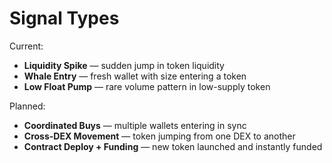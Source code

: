 # Signal Types

Current:
- **Liquidity Spike** — sudden jump in token liquidity
- **Whale Entry** — fresh wallet with size entering a token
- **Low Float Pump** — rare volume pattern in low-supply token

Planned:
- **Coordinated Buys** — multiple wallets entering in sync
- **Cross-DEX Movement** — token jumping from one DEX to another
- **Contract Deploy + Funding** — new token launched and instantly funded
